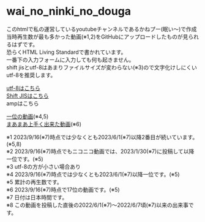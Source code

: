 # wai_no_ninki_no_douga
このhtmlで私の運営しているyoutubeチャンネルであるかねプー(眠い〜)で作成当時再生数が最も多かった動画(※1,2)をGitHubにアップロードしたものが見られるはずです。<br>
恐らくHTML Living Standardで書かれています。<br>
一番下の入力フォームに入力しても何も起きません。<br>
shift jisとutf-8はあまりファイルサイズが変わらない(※3)ので文字化けしにくいutf-8を推奨します。

<a href="index_utf-8.html">utf-8はこちら</a><br>
<a href="index_Shift_JIS.html">Shift JISはこちら</a><br>
<a herf="main_amp">ampはこちら</a>

<a href="movie2/">一位の動画</a>(※4,5)<br>
<a href="movie1/">まあまあ上手く出来た動画</a>(※6)

※1 2023/9/16(※7)時点では少なくとも2023/6/1(※7)以降2番目が続いています。(※5,8)<br>
※2 2023/9/16(※7)時点でもニコニコ動画では、2023/1/30(※7)に投稿して以降一位です。(※5)<br>
※3 utf-8の方が小さい場合あり<br> 
※4 2023/9/16(※7)時点では少なくとも2023/6/1(※7)以降一位です。(※5)<br>
※5 累計の再生数です。<br>
※6 2023/9/16(※7)時点で17位の動画です。(※5)<br>
※7 日付は日本時間です。<br>
※8 この動画を投稿した直後の2022/6/1(※7)〜2022/6/7頃(※7)以来の出来事です。<br>
